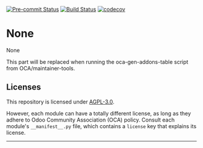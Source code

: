 
<!-- /!\ Non OCA Context : Set here the badge of your runbot / runboat instance. -->
[![Pre-commit Status](https://github.com/qrtl/sst-oca/actions/workflows/pre-commit.yml/badge.svg?branch=15.0)](https://github.com/qrtl/sst-oca/actions/workflows/pre-commit.yml?query=branch%3A15.0)
[![Build Status](https://github.com/qrtl/sst-oca/actions/workflows/test.yml/badge.svg?branch=15.0)](https://github.com/qrtl/sst-oca/actions/workflows/test.yml?query=branch%3A15.0)
[![codecov](https://codecov.io/gh/qrtl/sst-oca/branch/15.0/graph/badge.svg)](https://codecov.io/gh/qrtl/sst-oca)
<!-- /!\ Non OCA Context : Set here the badge of your translation instance. -->

<!-- /!\ do not modify above this line -->

# None

None

<!-- /!\ do not modify below this line -->

<!-- prettier-ignore-start -->

[//]: # (addons)

This part will be replaced when running the oca-gen-addons-table script from OCA/maintainer-tools.

[//]: # (end addons)

<!-- prettier-ignore-end -->

## Licenses

This repository is licensed under [AGPL-3.0](LICENSE).

However, each module can have a totally different license, as long as they adhere to Odoo Community Association (OCA)
policy. Consult each module's `__manifest__.py` file, which contains a `license` key
that explains its license.

----
<!-- /!\ Non OCA Context : Set here the full description of your organization. -->
